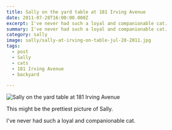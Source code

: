 ```yaml
---
title: Sally on the yard table at 181 Irving Avenue
date: 2011-07-28T16:00:00.000Z
excerpt: I've never had such a loyal and companionable cat.
summary: I've never had such a loyal and companionable cat.
category: sally
image: sally/sally-at-irving-on-table-jul-28-2011.jpg
tags:
  - post
  - Sally
  - cats
  - 181 Irving Avenue
  - backyard

---
```


![Sally on the yard table at 181 Irving Avenue](/static/img/sally/sally-at-irving-on-table-jul-28-2011.jpg "Sally on the yard table at 181 Irving Avenue")

This might be the prettiest picture of Sally.

I've never had such a loyal and companionable cat.

